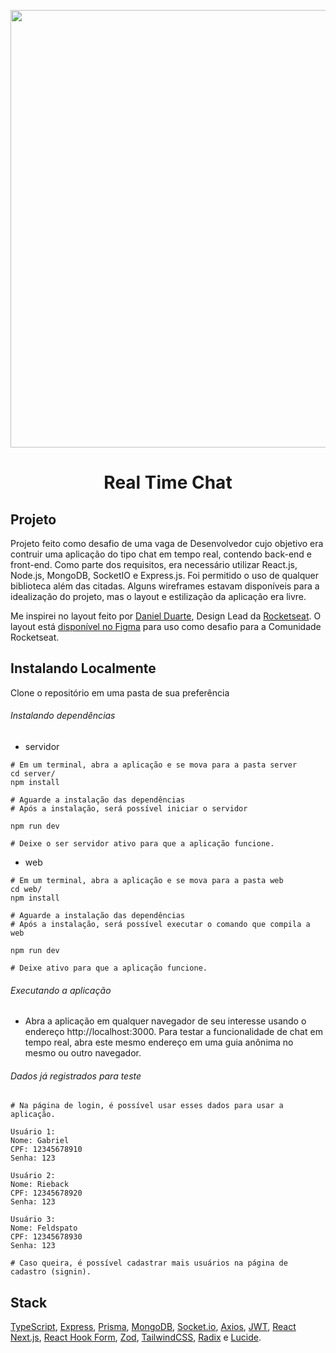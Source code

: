 <p align="center">
<img src="https://i.imgur.com/iQAPdcU.jpeg" height="700px" />
</p>

<h1 align="center">Real Time Chat</h1>

## Projeto

Projeto feito como desafio de uma vaga de Desenvolvedor cujo objetivo era contruir uma aplicação do tipo chat em tempo real, contendo back-end e front-end. Como parte dos requisitos, era necessário utilizar React.js, Node.js, MongoDB, SocketIO e Express.js. Foi permitido o uso de qualquer biblioteca além das citadas.
Alguns wireframes estavam disponíveis para a idealização do projeto, mas o layout e estilização da aplicação era livre.

Me inspirei no layout feito por [Daniel Duarte](https://www.instagram.com/odaniel2d/), Design Lead da [Rocketseat](https://www.rocketseat.com.br/). O layout está [disponível no Figma](https://www.figma.com/file/02rCXJRMPWzmbtXdOedIl1) para uso como desafio para a Comunidade Rocketseat.

## Instalando Localmente

Clone o repositório em uma pasta de sua preferência

###### Instalando dependências

- servidor

```
# Em um terminal, abra a aplicação e se mova para a pasta server
cd server/
npm install

# Aguarde a instalação das dependências
# Após a instalação, será possível iniciar o servidor

npm run dev

# Deixe o ser servidor ativo para que a aplicação funcione.
```

- web

```
# Em um terminal, abra a aplicação e se mova para a pasta web
cd web/
npm install

# Aguarde a instalação das dependências
# Após a instalação, será possível executar o comando que compila a web

npm run dev

# Deixe ativo para que a aplicação funcione.
```

###### Executando a aplicação

- Abra a aplicação em qualquer navegador de seu interesse usando o endereço http://localhost:3000. Para testar a funcionalidade de chat em tempo real, abra este mesmo endereço em uma guia anônima no mesmo ou outro navegador.

###### Dados já registrados para teste

```
# Na página de login, é possível usar esses dados para usar a aplicação.

Usuário 1:
Nome: Gabriel
CPF: 12345678910
Senha: 123

Usuário 2:
Nome: Rieback
CPF: 12345678920
Senha: 123

Usuário 3:
Nome: Feldspato
CPF: 12345678930
Senha: 123

# Caso queira, é possível cadastrar mais usuários na página de cadastro (signin).

```

## Stack

[TypeScript](https://www.typescriptlang.org/), [Express](https://expressjs.com/pt-br/), [Prisma](https://www.prisma.io/), [MongoDB](https://www.mongodb.com/pt-br), [Socket.io](https://socket.io/), [Axios](https://axios-http.com/ptbr/), [JWT](https://jwt.io/), [React](https://reactjs.org/)
[Next.js](https://nextjs.org/), [React Hook Form](https://react-hook-form.com/), [Zod](https://github.com/colinhacks/zod), [TailwindCSS](https://tailwindcss.com/), [Radix](https://www.radix-ui.com/) e [Lucide](https://lucide.dev/).
